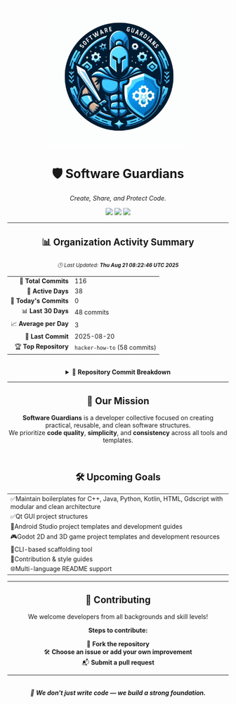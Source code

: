 <p align="center">
  <img src="../software-guardians-banner.jpg" alt="Software Guardians Banner" width="320"/>
</p>
<h1 align="center">🛡️ Software Guardians</h1>
<p align="center"><em>Create, Share, and Protect Code.</em></p>
<p align="center">
  <img src="https://img.shields.io/github/last-commit/Software-Guardians/.github?color=purple&label=Last%20Update&style=for-the-badge"/>
  <img src="https://img.shields.io/badge/Daily%20Activity-0%20commits-blue?style=for-the-badge"/>
  <img src="https://img.shields.io/badge/Monthly%20Activity-48%20commits-green?style=for-the-badge"/>
</p>
<hr/>
<div align="center">

## 📊 Organization Activity Summary  
<sub><i>🕒 Last Updated: <b>Thu Aug 21 08:22:46 UTC 2025</b></i></sub>
<table>
  <tr><td align="right">🔢 <b>Total Commits</b></td><td>116</td></tr>
  <tr><td align="right">📅 <b>Active Days</b></td><td>38</td></tr>
  <tr><td align="right">🌅 <b>Today's Commits</b></td><td>0</td></tr>
  <tr><td align="right">📊 <b>Last 30 Days</b></td><td>48 commits</td></tr>
  <tr><td align="right">📈 <b>Average per Day</b></td><td>3</td></tr>
  <tr><td align="right">🧾 <b>Last Commit</b></td><td>2025-08-20</td></tr>
  <tr><td align="right">🏆 <b>Top Repository</b></td><td><code>hacker-how-to</code> (58 commits)</td></tr>
</table>
</div>
<br/>
<details>
<summary align="center">📁 <strong>Repository Commit Breakdown</strong></summary>
<br/>
<div align="center">
<table>
  <tr>
    <th align="left">📂 Repository</th>
    <th align="center">🔢 Commits</th>
  </tr>  <tr><td><code>notepad_basic_in_QT_Framework</code></td><td align="center">8</td></tr>
  <tr><td><code>Godot-Third-Person-Controller-First-Template</code></td><td align="center">3</td></tr>
  <tr><td><code>hacker-how-to</code></td><td align="center">58</td></tr>
  <tr><td><code>CalculatorAppinAndroidwithKotlin</code></td><td align="center">6</td></tr>
  <tr><td><code>Simple-Godot-Multiplayer-Chat</code></td><td align="center">2</td></tr>
  <tr><td><code>Godot-Third-Person-First-Game</code></td><td align="center">16</td></tr>
  <tr><td><code>Godot-MultiUser-Image-Share-Template</code></td><td align="center">5</td></tr>
  <tr><td><code>KPSS-Practice-Worksheet-Example</code></td><td align="center">2</td></tr>
  <tr><td><code>Python-Basic-Template-1</code></td><td align="center">2</td></tr>
  <tr><td><code>FoodDeliveryAppKotlinAssignment</code></td><td align="center">6</td></tr>
  <tr><td><code>Godot-Best-Free-Beginner-Sources</code></td><td align="center">4</td></tr>
  <tr><td><code>ZihinDefteriApp</code></td><td align="center">4</td></tr>
</table>
</div>
<br/>
</details>
<hr/>
<div align="center">

## 🎯 Our Mission

**Software Guardians** is a developer collective focused on creating  
practical, reusable, and clean software structures.  
We prioritize **code quality**, **simplicity**, and **consistency** across all tools and templates.

</div>
<br/>
<div align="center">

## 🛠️ Upcoming Goals
<table>
        <tr><td><span class="emoji">✅</span>Maintain boilerplates for C++, Java, Python, Kotlin, HTML, Gdscript with modular and clean architecture</td></tr>
        <tr><td><span class="emoji">✅</span>Qt GUI project structures</td></tr>
        <tr><td><span class="emoji">📱</span>Android Studio project templates and development guides</td></tr>
        <tr><td><span class="emoji">🎮</span>Godot 2D and 3D game project templates and development resources</td></tr>
        <tr><td><span class="emoji">🔧</span>CLI-based scaffolding tool</td></tr>
        <tr><td><span class="emoji">📐</span>Contribution & style guides</td></tr>
        <tr><td><span class="emoji">🌐</span>Multi-language README support</td></tr>
</table>
</div>
<hr/>
<div align="center">

## 🤝 Contributing

We welcome developers from all backgrounds and skill levels!

<div align="center">

**Steps to contribute:**

🍴 **Fork the repository**  
🛠️ **Choose an issue or add your own improvement**  
📬 **Submit a pull request**

</div>

</div>

---

<div align="center">
<br/>
<em>🧱 <strong>We don't just write code — we build a strong foundation.</strong></em>
<br/><br/>
</div>
